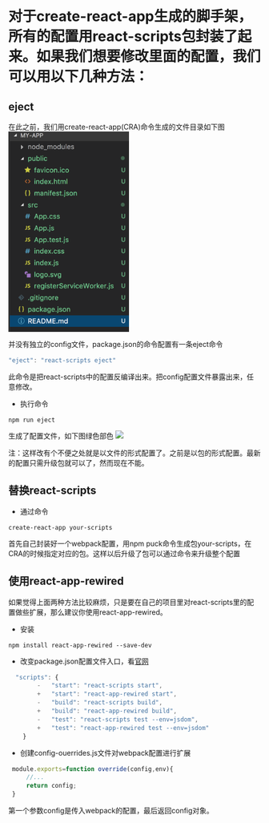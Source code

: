 # 对于create-react-app生成的脚手架，所有的配置用react-scripts包封装了起来。如果我们想要修改里面的配置，我们可以用以下几种方法：
## eject
在此之前，我们用create-react-app(CRA)命令生成的文件目录如下图
<img src="./public/images/1.png" height="400px" align="center"/>

并没有独立的config文件，package.json的命令配置有一条eject命令
```js
"eject": "react-scripts eject"
```
此命令是把react-scripts中的配置反编译出来。把config配置文件暴露出来，任意修改。
* 执行命令
```shell
npm run eject
```
生成了配置文件，如下图绿色部色
<img src="./public/images/2.png" height="400px"/>

注：这样改有个不便之处就是以文件的形式配置了。之前是以包的形式配置。最新的配置只需升级包就可以了，然而现在不能。
## 替换react-scripts
* 通过命令
```shell
create-react-app your-scripts
```
首先自己封装好一个webpack配置，用npm puck命令生成包your-scripts，在CRA的时候指定对应的包。这样以后升级了包可以通过命令来升级整个配置
## 使用react-app-rewired
如果觉得上面两种方法比较麻烦，只是要在自己的项目里对react-scripts里的配置做些扩展，那么建议你使用react-app-rewired。
* 安装 
```shell
npm install react-app-rewired --save-dev
```
* 改变package.json配置文件入口，看[官网](https://github.com/timarney/react-app-rewired#3-flip-the-existing-calls-to-react-scripts-in-npm-scripts)
```js
  "scripts": {
        -   "start": "react-scripts start",
        +   "start": "react-app-rewired start",
        -   "build": "react-scripts build",
        +   "build": "react-app-rewired build",
        -   "test": "react-scripts test --env=jsdom",
        +   "test": "react-app-rewired test --env=jsdom"
    }
```
* 创建config-ouerrides.js文件对webpack配置进行扩展
```js
 module.exports=function override(config,env){
     //...
     return config;
 }

```
第一个参数config是传入webpack的配置，最后返回config对象。


